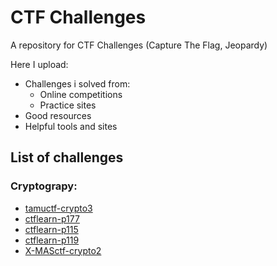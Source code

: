 # CTF Challenges
A repository for CTF Challenges (Capture The Flag, Jeopardy)

Here I upload:
- Challenges i solved from:
	- Online competitions
	- Practice sites
- Good resources
- Helpful tools and sites

## List of challenges
### Cryptograpy:

 - [tamuctf-crypto3](https://github.com/HadiFazelinia/CTF-Challenges/blob/master/cryptography/tamuctf-crypto3.md)
 - [ctflearn-p177](https://github.com/HadiFazelinia/CTF-Challenges/blob/master/cryptography/ctflearn-p177.md)
 - [ctflearn-p115](https://github.com/HadiFazelinia/CTF-Challenges/blob/master/cryptography/ctflearn-p115.md)
 - [ctflearn-p119](https://github.com/HadiFazelinia/CTF-Challenges/blob/master/cryptography/ctflearn-p119.md)
 - [X-MASctf-crypto2](https://github.com/HadiFazelinia/CTF-Challenges/blob/master/cryptography/xmasctf-crypto2.md)

